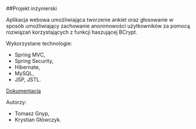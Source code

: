 ##Projekt inżynierski

Aplikacja webowa umożliwiająca tworzenie ankiet oraz głosowanie w sposób umożliwiający zachowanie anonimowości użytkowników za pomocą rozwiązań korzystających z funkcji haszującej BCrypt.

Wykorzystane technologie:
  - Spring MVC,
  - Spring Security,
  - Hibernate,
  - MySQL,
  - JSP, JSTL.
  
[Dokumentacja](https://tomgny.github.io/ProjInz_2020/doc/index.html)
  
Autorzy:
  * Tomasz Gnyp,
  * Krystian Główczyk.
